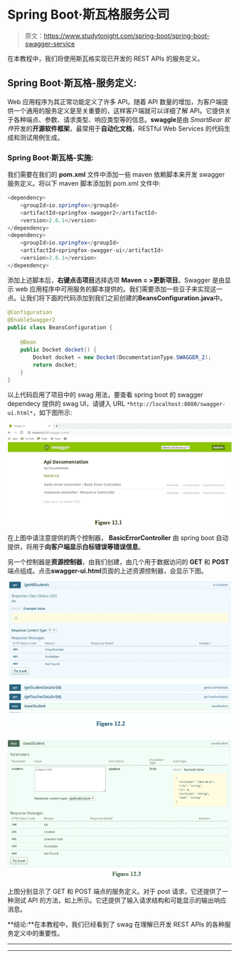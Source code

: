 # Spring Boot·斯瓦格服务公司

> 原文：<https://www.studytonight.com/spring-boot/spring-boot-swagger-service>

在本教程中，我们将使用斯瓦格实现已开发的 REST APIs 的服务定义。

## Spring Boot·斯瓦格-服务定义:

Web 应用程序为其正常功能定义了许多 API。随着 API 数量的增加，为客户端提供一个通用的服务定义是至关重要的，这样客户端就可以详细了解 API。它提供关于各种端点、参数、请求类型、响应类型等的信息。**swaggle**是由 *SmartBear 软件*开发的**开源软件框架**，最常用于**自动化文档**，RESTful Web Services 的代码生成和测试用例生成。

### Spring Boot·斯瓦格-实施:

我们需要在我们的 **pom.xml** 文件中添加一些 maven 依赖脚本来开发 swagger 服务定义。将以下 maven 脚本添加到 pom.xml 文件中:

```java
<dependency>
    <groupId>io.springfox</groupId>
    <artifactId>springfox-swagger2</artifactId>
    <version>2.6.1</version>
</dependency>
<dependency>
    <groupId>io.springfox</groupId>
    <artifactId>springfox-swagger-ui</artifactId>
    <version>2.6.1</version>
</dependency>
```

添加上述脚本后，**右键点击项目**选择选项 **Maven = >更新项目**。Swagger 是由显示 web 应用程序中可用服务的脚本提供的。我们需要添加一些豆子来实现这一点。让我们将下面的代码添加到我们之前创建的**BeansConfiguration.java**中。

```java
@Configuration
@EnableSwagger2
public class BeansConfiguration {

    @Bean
    public Docket docket() {
        Docket docket = new Docket(DocumentationType.SWAGGER_2);
        return docket;
    }
}
```

以上代码启用了项目中的 swag 用法，要查看 spring boot 的 swagger dependecy 提供的 swag UI，请键入 URL `*http://localhost:8080/swagger-ui.html*`，如下图所示:

![Swagger UI for spring boot REST application](img/a820f330c7b71d1c1cbb9b01d99967b4.png)

在上图中请注意提供的两个控制器， **BasicErrorController** 由 spring boot 自动提供，将用于**向客户端显示白标错误等错误信息**。

另一个控制器是**资源控制器**，由我们创建，由几个用于数据访问的 **GET** 和 **POST** 端点组成。点击**swagger-ui.html**页面的上述资源控制器，会显示下图。

![Swagger UI for spring boot REST application](img/80f232b69396404781eb0d22b8fb32cb.png)

![Swagger UI for spring boot REST application](img/a027d8205c6a8f322e0c962463ff92af.png)

上图分别显示了 GET 和 POST 端点的服务定义。对于 post 请求，它还提供了一种测试 API 的方法，如上所示。它还提供了输入请求结构和可能显示的输出响应消息。

**结论:**在本教程中，我们已经看到了 swag 在理解已开发 REST APIs 的各种服务定义中的重要性。

* * *

* * *